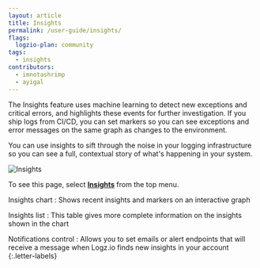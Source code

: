 ```yaml
---
layout: article
title: Insights
permalink: /user-guide/insights/
flags:
  logzio-plan: community
tags:
  - insights
contributors:
  - imnotashrimp
  - ayigal
---
```


The Insights feature uses machine learning to detect new exceptions and critical errors, and highlights these events for further investigation. If you ship logs from CI/CD, you can set markers so you can see exceptions and error messages on the same graph as changes to the environment.

You can use insights to sift through the noise in your logging infrastructure so you can see a full, contextual story of what's happening in your system.

![Insights]({{site.baseurl}}/images/insights/insights--insights-annotated.png)

To see this page, select [**Insights**](https://app.logz.io/#/dashboard/insights) from the top menu.

Insights chart
: Shows recent insights and markers on an interactive graph

Insights list
: This table gives more complete information on the insights shown in the chart

Notifications control
: Allows you to set emails or alert endpoints that will receive a message when Logz.io finds new insights in your account
{:.letter-labels}
